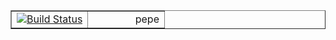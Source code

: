 <table width="100%" border="1">
  <tr width="100%">
    <td border="0" width="50%" align="left">
      <a href='https://semaphoreci.com/hiebra/site-test'>
        <img src='https://semaphoreci.com/api/v1/hiebra/site-test/branches/master/badge.svg' alt='Build Status'>
      </a>
    </td>
    <td border="0" width="50%" align="right">
      pepe
      <!--
      <a href='http://softalks.github.io/site-test/apidocs/index.html'> 
        <img src='http://www.konakart.com/wp-content/uploads/2014/11/javadoc.png' alt='Javadoc pages'>
      </a>
      -->
    </td>
  </tr>
</table>
